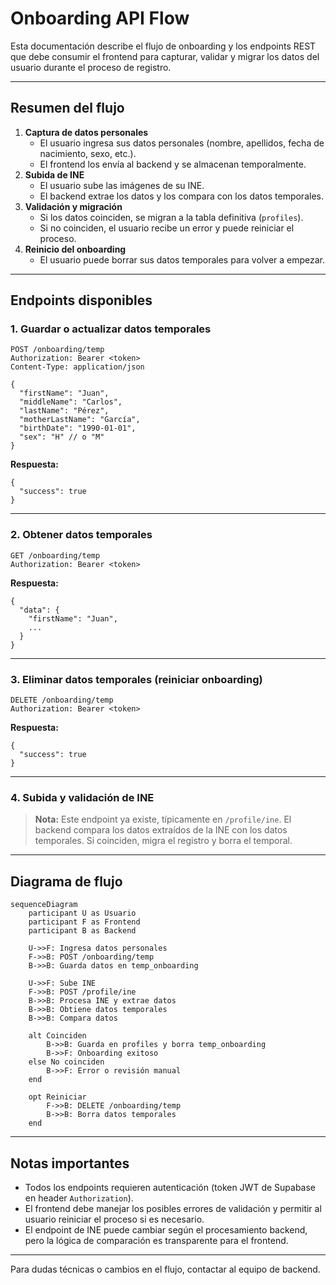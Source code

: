 # Onboarding API Flow

Esta documentación describe el flujo de onboarding y los endpoints REST que debe consumir el frontend para capturar, validar y migrar los datos del usuario durante el proceso de registro.

---

## Resumen del flujo

1. **Captura de datos personales**
   - El usuario ingresa sus datos personales (nombre, apellidos, fecha de nacimiento, sexo, etc.).
   - El frontend los envía al backend y se almacenan temporalmente.
2. **Subida de INE**
   - El usuario sube las imágenes de su INE.
   - El backend extrae los datos y los compara con los datos temporales.
3. **Validación y migración**
   - Si los datos coinciden, se migran a la tabla definitiva (`profiles`).
   - Si no coinciden, el usuario recibe un error y puede reiniciar el proceso.
4. **Reinicio del onboarding**
   - El usuario puede borrar sus datos temporales para volver a empezar.

---

## Endpoints disponibles

### 1. Guardar o actualizar datos temporales

```
POST /onboarding/temp
Authorization: Bearer <token>
Content-Type: application/json

{
  "firstName": "Juan",
  "middleName": "Carlos",
  "lastName": "Pérez",
  "motherLastName": "García",
  "birthDate": "1990-01-01",
  "sex": "H" // o "M"
}
```

**Respuesta:**
```
{
  "success": true
}
```

---

### 2. Obtener datos temporales

```
GET /onboarding/temp
Authorization: Bearer <token>
```

**Respuesta:**
```
{
  "data": {
    "firstName": "Juan",
    ...
  }
}
```

---

### 3. Eliminar datos temporales (reiniciar onboarding)

```
DELETE /onboarding/temp
Authorization: Bearer <token>
```

**Respuesta:**
```
{
  "success": true
}
```

---

### 4. Subida y validación de INE

> **Nota:** Este endpoint ya existe, típicamente en `/profile/ine`. El backend compara los datos extraídos de la INE con los datos temporales. Si coinciden, migra el registro y borra el temporal.

---

## Diagrama de flujo

```mermaid
sequenceDiagram
    participant U as Usuario
    participant F as Frontend
    participant B as Backend

    U->>F: Ingresa datos personales
    F->>B: POST /onboarding/temp
    B->>B: Guarda datos en temp_onboarding

    U->>F: Sube INE
    F->>B: POST /profile/ine
    B->>B: Procesa INE y extrae datos
    B->>B: Obtiene datos temporales
    B->>B: Compara datos

    alt Coinciden
        B->>B: Guarda en profiles y borra temp_onboarding
        B->>F: Onboarding exitoso
    else No coinciden
        B->>F: Error o revisión manual
    end

    opt Reiniciar
        F->>B: DELETE /onboarding/temp
        B->>B: Borra datos temporales
    end
```

---

## Notas importantes

- Todos los endpoints requieren autenticación (token JWT de Supabase en header `Authorization`).
- El frontend debe manejar los posibles errores de validación y permitir al usuario reiniciar el proceso si es necesario.
- El endpoint de INE puede cambiar según el procesamiento backend, pero la lógica de comparación es transparente para el frontend.

---

Para dudas técnicas o cambios en el flujo, contactar al equipo de backend.
